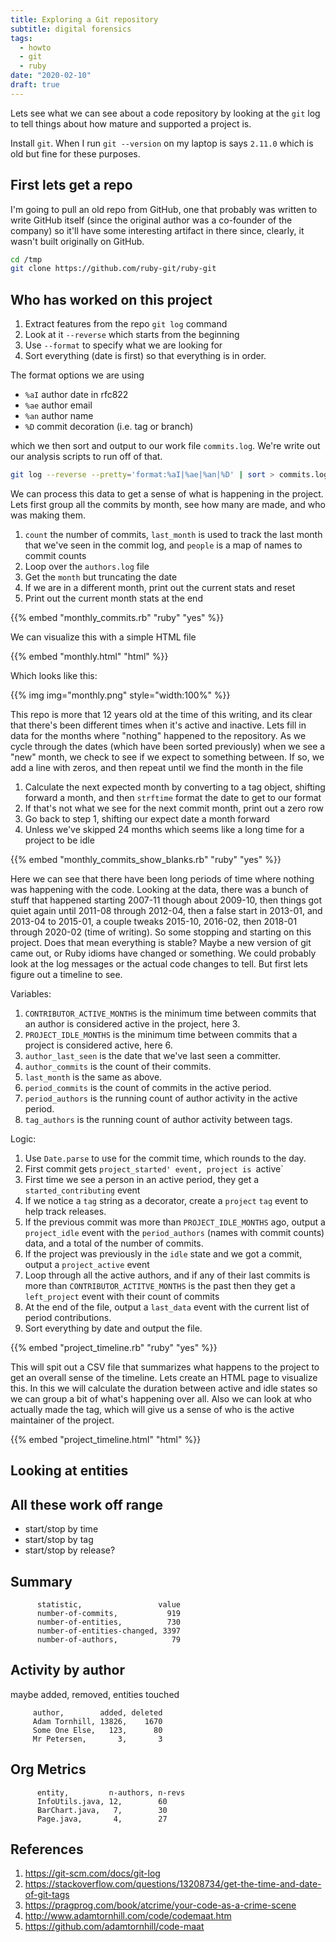 ```yaml
---
title: Exploring a Git repository
subtitle: digital forensics
tags:
  - howto
  - git
  - ruby
date: "2020-02-10"
draft: true
---
```


Lets see what we can see about a code repository by looking at the `git` log to tell things about how mature and supported a project is. 

Install `git`.  When I run `git --version` on my laptop is says `2.11.0` which is old but fine for these purposes.

## First lets get a repo

I'm going to pull an old repo from GitHub, one that probably was written to write GitHub itself (since the original author was a co-founder of the company) so it'll have some interesting artifact in there since, clearly, it wasn't built originally on GitHub.

```bash
cd /tmp
git clone https://github.com/ruby-git/ruby-git
```

## Who has worked on this project

1. Extract features from the repo `git log` command
2. Look at it `--reverse` which starts from the beginning
3. Use `--format` to specify what we are looking for
4. Sort everything (date is first) so that everything is in order.

The format options we are using 

- `%aI` author date in rfc822
- `%ae` author email
- `%an` author name
- `%D` commit decoration (i.e. tag or branch)

which we then sort and output to our work file `commits.log`.  We're write out our analysis scripts to run off of that.

```bash
git log --reverse --pretty='format:%aI|%ae|%an|%D' | sort > commits.log
```

We can process this data to get a sense of what is happening in the project.  Lets first group all the commits by month, see how many are made, and who was making them.

1. `count` the number of commits, `last_month` is used to track the last month that we've seen in the commit log, and `people` is a map of names to commit counts
2. Loop over the `authors.log` file
3. Get the `month` but truncating the date
4. If we are in a different month, print out the current stats and reset
5. Print out the current month stats at the end

{{% embed "monthly_commits.rb" "ruby" "yes" %}}

We can visualize this with a simple HTML file

{{% embed "monthly.html" "html" %}}

Which looks like this:

{{% img img="monthly.png" style="width:100%" %}}

This repo is more that 12 years old at the time of this writing, and its clear that there's been different times when it's active and inactive. Lets fill in data for the months where "nothing" happened to the repository. As we cycle through the dates (which have been sorted previously) when we see a "new" month, we check to see if we expect to something between. If so, we add a line with zeros, and then repeat until we find the month in the file

1. Calculate the next expected month by converting to a tag object, shifting forward a month, and then `strftime` format the date to get to our format
2. If that's not what we see for the next commit month, print out a zero row
3. Go back to step 1, shifting our expect date a month forward
4. Unless we've skipped 24 months which seems like a long time for a project to be idle

{{% embed "monthly_commits_show_blanks.rb" "ruby" "yes" %}}

Here we can see that there have been long periods of time where nothing was happening with the code. Looking at the data, there was a bunch of stuff that happened starting 2007-11 though about 2009-10, then things got quiet again until 2011-08 through 2012-04, then a false start in 2013-01, and 2013-04 to 2015-01, a couple tweaks 2015-10, 2016-02, then 2018-01 through 2020-02 (time of writing). So some stopping and starting on this project.  Does that mean everything is stable? Maybe a new version of git came out, or Ruby idioms have changed or something.  We could probably look at the log messages or the actual code changes to tell.  But first lets figure out a timeline to see.

Variables:

1. `CONTRIBUTOR_ACTIVE_MONTHS` is the minimum time between commits that an author is considered active in the project, here 3.
2. `PROJECT_IDLE_MONTHS` is the minimum time between commits that a project is considered active, here 6.
3. `author_last_seen` is the date that we've last seen a committer.
4. `author_commits` is the count of their commits.
5. `last_month` is the same as above.
6. `period_commits` is the count of commits in the active period.
7. `period_authors` is the running count of author activity in the active period.
8. `tag_authors` is the running count of author activity between tags.

Logic:

1. Use `Date.parse` to use for the commit time, which rounds to the day.
2. First commit gets `project_started' event, project is `active`
3. First time we see a person in an active period, they get a `started_contributing` event
4. If we notice a `tag` string as a decorator, create a `project` `tag` event to help track releases. 
5. If the previous commit was more than `PROJECT_IDLE_MONTHS` ago, output a `project_idle` event with the `period_authors` (names with commit counts) data, and a total of the number of commits.
6. If the project was previously in the `idle` state and we got a commit, output a `project_active` event
7. Loop through all the active authors, and if any of their last commits is more than `CONTRIBUTOR_ACTITVE_MONTHS` is the past then they get a `left_project` event with their count of commits
8. At the end of the file, output a `last_data` event with the current list of period contributions.
9. Sort everything by date and output the file.

{{% embed "project_timeline.rb" "ruby" "yes" %}}

This will spit out a CSV file that summarizes what happens to the project to get an overall sense of the timeline. Lets create an HTML page to visualize this.  In this we will calculate the duration between active and idle states so we can group a bit of what's happening over all.  Also we can look at who actually made the tag, which will give us a sense of who is the active maintainer of the project.

{{% embed "project_timeline.html" "html" %}}

## Looking at entities




## All these work off range

- start/stop by time
- start/stop by tag
- start/stop by release?

## Summary

          statistic,                 value
          number-of-commits,           919
          number-of-entities,          730
          number-of-entities-changed, 3397
          number-of-authors,            79
		  
## Activity by author

maybe added, removed, entities touched

         author,        added, deleted
         Adam Tornhill, 13826,    1670
         Some One Else,   123,      80
         Mr Petersen,       3,       3

## Org Metrics

          entity,         n-authors, n-revs
          InfoUtils.java, 12,        60
          BarChart.java,   7,        30
          Page.java,       4,        27


## References

1. https://git-scm.com/docs/git-log
1. https://stackoverflow.com/questions/13208734/get-the-time-and-date-of-git-tags
1. https://pragprog.com/book/atcrime/your-code-as-a-crime-scene
2. http://www.adamtornhill.com/code/codemaat.htm
3. https://github.com/adamtornhill/code-maat
